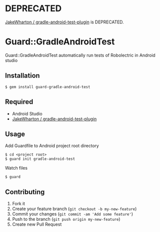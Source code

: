 # DEPRECATED

[JakeWharton / gradle-android-test-plugin](https://github.com/JakeWharton/gradle-android-test-plugin) is DEPRECATED.

# Guard::GradleAndroidTest

Guard::GradleAndroidTest automatically run tests of Robolectric in Android studio

## Installation

    $ gem install guard-gradle-android-test

## Required

* Android Studio
* [JakeWharton / gradle-android-test-plugin](https://github.com/JakeWharton/gradle-android-test-plugin)

## Usage

Add Guardfile to Android project root directory

    $ cd <project root>
    $ guard init gradle-android-test

Watch files

    $ guard

## Contributing

1. Fork it
2. Create your feature branch (`git checkout -b my-new-feature`)
3. Commit your changes (`git commit -am 'Add some feature'`)
4. Push to the branch (`git push origin my-new-feature`)
5. Create new Pull Request
